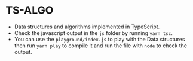 # TS-ALGO

- Data structures and algorithms implemented in TypeScript.
- Check the javascript output in the `js` folder by running `yarn tsc`.
- You can use the `playground/index.js` to play with the Data structures then run `yarn play` to compile it and run the file with `node` to check the output.
